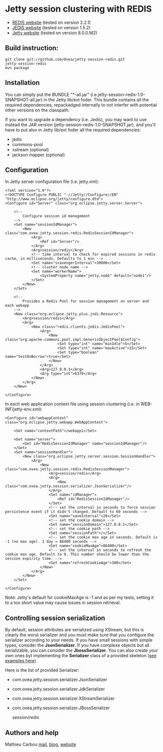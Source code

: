# Jetty session clustering with REDIS

* [REDIS website](http://redis.io/) (tested on version 2.2.1)
* [JEDIS website](https://github.com/xetorthio/jedis) (tested on version 1.5.2)
* [Jetty website](http://www.eclipse.org/jetty/) (tested on version 8.0.0.M2)

## Build instruction:

    git clone git://github.com/Ovea/jetty-session-redis.git
    jetty-session-redis
    mvn package

## Installation

You can simply put the BUNDLE "*-all.jar" (i.e.jetty-session-redis-1.0-SNAPSHOT-all.jar) in the Jetty lib/ext foder. This bundle contains all the required dependencies, repackadged internally to not interfer with potential other versions on the classpath.

If you want to upgrade a dependency (i.e. Jedis), you may want to use instead the JAR version (jetty-session-redis-1.0-SNAPSHOT.jar), and you'll have to put also in Jetty lib/ext foder all the required dependencies:

* jedis
* commons-pool
* xstream (optional)
* jackson mapper (optional)

## Configuration

In Jetty server configuration file (i.e. jetty.xml):

    <?xml version="1.0"?>
    <!DOCTYPE Configure PUBLIC "-//Jetty//Configure//EN" "http://www.eclipse.org/jetty/configure.dtd">
    <Configure id="Server" class="org.eclipse.jetty.server.Server">

        <!--
            Configure session id management
        -->
        <Set name="sessionIdManager">
            <New class="com.ovea.jetty.session.redis.RedisSessionIdManager">
                <Arg>
                    <Ref id="Server"/>
                </Arg>
                <Arg>session/redis</Arg>
                <!-- time interval to check for expired sessions in redis cache, in milliseconds. Defaults to 1 min -->
                <Set name="scavengerInterval">30000</Set>
                <!-- cluster node name -->
                <Set name="workerName">
                    <SystemProperty name="jetty.node" default="node1"/>
                </Set>
            </New>
        </Set>

        <!--
            Provides a Redis Pool for session management on server and each webapp
        -->
        <New class="org.eclipse.jetty.plus.jndi.Resource">
            <Arg>session/redis</Arg>
            <Arg>
                <New class="redis.clients.jedis.JedisPool">
                    <Arg>
                        <New class="org.apache.commons.pool.impl.GenericObjectPool$Config">
                            <Set type="int" name="minIdle">5</Set>
                            <Set type="int" name="maxActive">15</Set>
                            <Set type="boolean" name="testOnBorrow">true</Set>
                        </New>
                    </Arg>
                    <Arg>127.0.0.1</Arg>
                    <Arg type="int">6379</Arg>
                </New>
            </Arg>
        </New>

    </Configure>

In each web application context file using session clustering (i.e. in WEB-INF/jetty-env.xml):

    <Configure id="webappContext" class="org.eclipse.jetty.webapp.WebAppContext">

        <Set name="contextPath">/webapp1</Set>

        <Get name="server">
            <Get id="RedisSessionIdManager" name="sessionIdManager"/>
        </Get>
        <Set name="sessionHandler">
            <New class="org.eclipse.jetty.server.session.SessionHandler">
                <Arg>
                    <New class="com.ovea.jetty.session.redis.RedisSessionManager">
                        <Arg>session/redis</Arg>
                        <Arg>
                            <New class="com.ovea.jetty.session.serializer.JsonSerializer"/>
                        </Arg>
                        <Set name="idManager">
                            <Ref id="RedisSessionIdManager"/>
                        </Set>
                        <!-- set the interval in seconds to force session persistence event if it didn't changed. Default to 60 seconds -->
                        <Set name="saveInterval">20</Set>
                        <!-- set the cookie domain -->
                        <Set name="sessionDomain">127.0.0.1</Set>
                        <!-- set the cookie path -->
                        <Set name="sessionPath">/</Set>
                        <!-- set the cookie max age in seconds. Default is -1 (no max age). 1 day = 86400 seconds -->
                        <Set name="cookieMaxAge">86400</Set>
                        <!-- set the interval in seconds to refresh the cookie max age. Default to 0. This number should be lower than the session expirity time. -->
                        <Set name="refreshCookieAge">300</Set>
                    </New>
                </Arg>
            </New>
        </Set>

    </Configure>

Note: Jetty's default for cookieMaxAge is -1 and as per my tests, setting it to a too short value may cause issues in session retrieval.

## Controlling session serialization

By default, session attributes are serialized using XStream, but this is clearly the worst serializer and you must make sure that you configure the serializer according to your needs.
If you have small sessions with simple types, consider the <strong>JsonSerializer</strong>. If you have complexe objects but all serializable, you can consider the <strong>JbossSerializer</strong>.
You can also create your own ones byt implementing the <strong>Serializer</strong> class of a provided skeleton (<a href="https://github.com/Ovea/jetty-session-redis/tree/master/src/main/java/com/ovea/jetty/session/serializer">see examples here</a>).

Here is the list of provided Serializer:

* com.ovea.jetty.session.serializer.JsonSerializer
* com.ovea.jetty.session.serializer.JdkSerializer
* com.ovea.jetty.session.serializer.XStreamSerializer
* com.ovea.jetty.session.serializer.JBossSerializer

     <Set name="sessionHandler">
        <New class="org.eclipse.jetty.server.session.SessionHandler">
            <Arg>
                <New class="com.ovea.jetty.session.redis.RedisSessionManager">
                    <Arg>session/redis</Arg>
                    <Arg>
                        <New class="com.ovea.jetty.session.serializer.XStreamSerializer"/>
                    </Arg>
                    <Set name="idManager">
                        <Ref id="RedisSessionIdManager"/>
                    </Set>
                </New>
            </Arg>
        </New>
    </Set>

## Authors and help

Mathieu Carbou [mail](mathieu.carbou@gmail.com), [blog](http://blog.mycila.com/), [website](http://www.mycila.com/)
